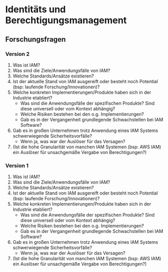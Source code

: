 # Identitäts und Berechtigungsmanagement

## Forschungsfragen

### Version 2

1. Was ist IAM?
2. Was sind die Ziele/Anwendungsfälle von IAM?
3. Welche Standards/Ansätze existieren?
4. Ist der aktuelle Stand von IAM ausgereift oder besteht noch Potential (bsp: laufende Forschung/Innovationen)?
5. Welche konkreten Implementierungen/Produkte haben sich in der Industrie etabliert?
    - Was sind die Anwendungsfälle der spezifischen Produkte? Sind diese universell oder vom Kontext abhängig?
    - Welche Risiken bestehen bei den o.g. Implementierungen?
    - Gab es in der Vergangenheit grundlegende Schwachstellen bei IAM Software?
6. Gab es in großen Unternehmen trotz Anwendung eines IAM Systems schwerwiegende Sicherheitsvorfälle?
    - Wenn ja, was war der Auslöser für das Versagen?
7. (Ist die hohe Granularität von manchen IAM Systemen (bsp: AWS IAM) ein Auslöser für unsachgemäße Vergabe von Berechtigungen?)

### Version 1

1. Was ist IAM?
2. Was sind die Ziele/Anwendungsfälle von IAM?
3. Welche Standards/Ansätze existieren?
4. Ist der aktuelle Stand von IAM ausgereift oder besteht noch Potential (bsp: laufende Forschung/Innovationen)?
5. Welche konkreten Implementierungen/Produkte haben sich in der Industrie etabliert?
    - Was sind die Anwendungsfälle der spezifischen Produkte? Sind diese universell oder vom Kontext abhängig?
    - Welche Risiken bestehen bei den o.g. Implementierungen?
    - Gab es in der Vergangenheit grundlegende Schwachstellen bei IAM Software?
6. Gab es in großen Unternehmen trotz Anwendung eines IAM Systems schwerwiegende Sicherheitsvorfälle?
    - Wenn ja, was war der Auslöser für das Versagen?
7. (Ist die hohe Granularität von manchen IAM Systemen (bsp: AWS IAM) ein Auslöser für unsachgemäße Vergabe von Berechtigungen?)